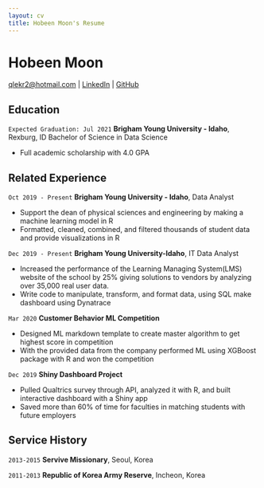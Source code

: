 ```yaml
---
layout: cv
title: Hobeen Moon's Resume
---
```

# Hobeen Moon


<div id="webaddress">
<a href="qlekr2@hotmail.com">qlekr2@hotmail.com</a>
| <a href="www.linkedin.com/in/hobeen-moon">LinkedIn</a>
| <a href="https://hobeen-moon.github.io/MoonHobeen_resume/.">GitHub</a>
</div>

<!-- https://www.monique.tech/the-art-of-markdown -->

## Education

`Expected Graduation: Jul 2021`
__Brigham Young University - Idaho__, Rexburg, ID 
Bachelor of Science in Data Science 
- Full academic scholarship with 4.0 GPA


## Related Experience

`Oct 2019 - Present`
__Brigham Young University - Idaho__, Data Analyst 

- Support the dean of physical sciences and engineering by making a machine learning model in R
- Formatted, cleaned, combined, and filtered thousands of student data and provide visualizations in R 


`Dec 2019 - Present`
__Brigham Young University-Idaho__, IT Data Analyst 

- Increased the performance of the Learning Managing System(LMS) website of the school by 25%
giving solutions to vendors by analyzing over 35,000 real user data. 
- Write code to manipulate, transform, and format data, using SQL make dashboard using Dynatrace


`Mar 2020`
__Customer Behavior ML Competition__

- Designed ML markdown template to create master algorithm to get highest score in competition
- With the provided data from the company performed ML using XGBoost package with R and won the
competition

`Dec 2019`
__Shiny Dashboard Project__

- Pulled Qualtrics survey through API, analyzed it with R, and built interactive dashboard with a Shiny app 
- Saved more than 60% of time for faculties in matching students with future employers 

## Service History

`2013-2015`
__Servive Missionary__, Seoul, Korea

`2011-2013`
__Republic of Korea Army Reserve__, Incheon, Korea


<!-- ### Footer

Last updated: May 2013 -->


